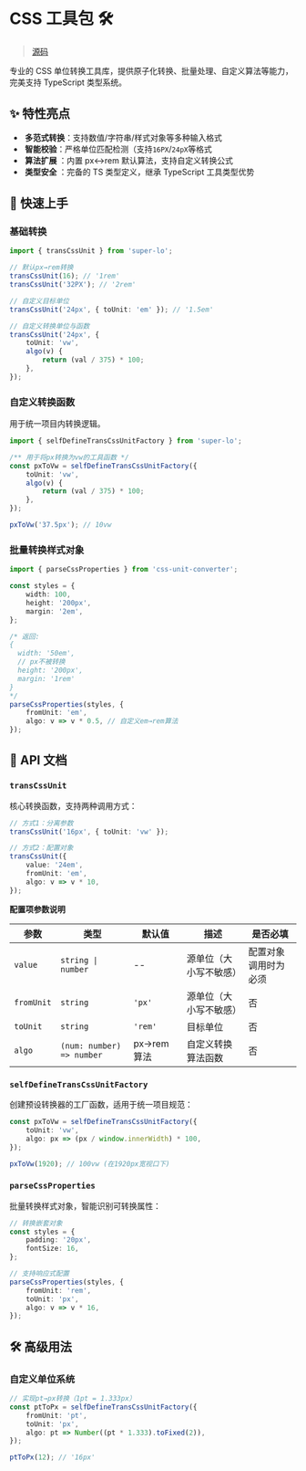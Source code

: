 # CSS 工具包 🛠️

> [源码]('../../../../src/trans-css-unit.ts')

专业的 CSS 单位转换工具库，提供原子化转换、批量处理、自定义算法等能力，完美支持 TypeScript 类型系统。

## ✨ 特性亮点

-   ​**​ 多范式转换 ​**​：支持数值/字符串/样式对象等多种输入格式
-   ​**​ 智能校验 ​**​：严格单位匹配检测（支持`16PX`/`24pX`等格式
-   ​**​ 算法扩展 ​**​：内置 px↔rem 默认算法，支持自定义转换公式
-   ​**​ 类型安全 ​**​：完备的 TS 类型定义，继承 TypeScript 工具类型优势

## 🚀 快速上手

### 基础转换

```ts
import { transCssUnit } from 'super-lo';

// 默认px→rem转换
transCssUnit(16); // '1rem'
transCssUnit('32PX'); // '2rem'

// 自定义目标单位
transCssUnit('24px', { toUnit: 'em' }); // '1.5em'

// 自定义转换单位与函数
transCssUnit('24px', {
    toUnit: 'vw',
    algo(v) {
        return (val / 375) * 100;
    },
});
```

### 自定义转换函数

用于统一项目内转换逻辑。

```ts
import { selfDefineTransCssUnitFactory } from 'super-lo';

/** 用于将px转换为vw的工具函数 */
const pxToVw = selfDefineTransCssUnitFactory({
    toUnit: 'vw',
    algo(v) {
        return (val / 375) * 100;
    },
});

pxToVw('37.5px'); // 10vw
```

### 批量转换样式对象

```ts
import { parseCssProperties } from 'css-unit-converter';

const styles = {
    width: 100,
    height: '200px',
    margin: '2em',
};

/* 返回:
{
  width: '50em',
  // px不被转换
  height: '200px', 
  margin: '1rem'
}
*/
parseCssProperties(styles, {
    fromUnit: 'em',
    algo: v => v * 0.5, // 自定义em→rem算法
});
```

## 🔧 API 文档

### `transCssUnit`

核心转换函数，支持两种调用方式：

```ts
// 方式1：分离参数
transCssUnit('16px', { toUnit: 'vw' });

// 方式2：配置对象
transCssUnit({
    value: '24em',
    fromUnit: 'em',
    algo: v => v * 10,
});
```

**配置项参数说明**

| 参数       | 类型                      | 默认值      | 描述                   | 是否必填             |
| ---------- | ------------------------- | ----------- | ---------------------- | -------------------- |
| `value`    | `string \| number`        | --          | 源单位（大小写不敏感） | 配置对象调用时为必须 |
| `fromUnit` | `string`                  | `'px'`      | 源单位（大小写不敏感） | 否                   |
| `toUnit`   | `string`                  | `'rem'`     | 目标单位               | 否                   |
| `algo`     | `(num: number) => number` | px→rem 算法 | 自定义转换算法函数     | 否                   |

### `selfDefineTransCssUnitFactory`

创建预设转换器的工厂函数，适用于统一项目规范：

```ts
const pxToVw = selfDefineTransCssUnitFactory({
    toUnit: 'vw',
    algo: px => (px / window.innerWidth) * 100,
});

pxToVw(1920); // 100vw (在1920px宽视口下)
```

### `parseCssProperties`

批量转换样式对象，智能识别可转换属性：

```typescript
// 转换嵌套对象
const styles = {
    padding: '20px',
    fontSize: 16,
};

// 支持响应式配置
parseCssProperties(styles, {
    fromUnit: 'rem',
    toUnit: 'px',
    algo: v => v * 16,
});
```

## 🛠️ 高级用法

### 自定义单位系统

```ts
// 实现pt→px转换（1pt = 1.333px）
const ptToPx = selfDefineTransCssUnitFactory({
    fromUnit: 'pt',
    toUnit: 'px',
    algo: pt => Number((pt * 1.333).toFixed(2)),
});

ptToPx(12); // '16px'
```
